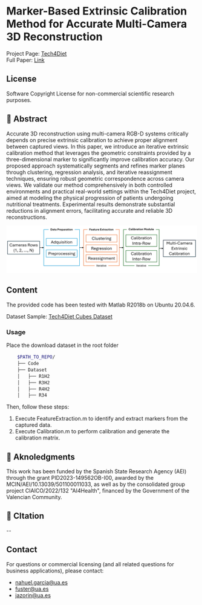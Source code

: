 # Marker-Based Extrinsic Calibration Method for Accurate Multi-Camera 3D Reconstruction

Project Page: [Tech4Diet](https://tech4d.ua.es/) \
Full Paper: [Link](https://arxiv.org/abs/2505.02539)

## License 

Software Copyright License for non-commercial scientific research purposes.

## 🎯 Abstract

Accurate 3D reconstruction using multi-camera RGB-D systems critically depends on precise extrinsic calibration to achieve proper alignment between captured views. In this paper, we introduce an iterative extrinsic calibration method that leverages the geometric constraints provided by a three-dimensional marker to significantly improve calibration accuracy. Our proposed approach systematically segments and refines marker planes through clustering, regression analysis, and iterative reassignment techniques, ensuring robust geometric correspondence across camera views. We validate our method comprehensively in both controlled environments and practical real-world settings within the Tech4Diet project, aimed at modeling the physical progression of patients undergoing nutritional treatments. Experimental results demonstrate substantial reductions in alignment errors, facilitating accurate and reliable 3D reconstructions.

<p align="center">
  <img src="./Figures/Pipeline.png" />
</p>

## Content
The provided code has been tested with Matlab R2018b on Ubuntu 20.04.6.

Dataset Sample: [Tech4Diet Cubes Dataset](https://1024terabox.com/s/181hQTt6sw1xjKRGTbi3uMQ)

### Usage

Place the download dataset in the root folder
```bash
    $PATH_TO_REPO/
    ├── Code
    ├── Dataset
    │   ├── R1H2
    │   ├── R3H2
    │   ├── R4H2
    │   ├── R34
```
Then, follow these steps:

1. Execute FeatureExtraction.m to identify and extract markers from the captured data.
2. Execute Calibration.m to perform calibration and generate the calibration matrix.

## 🤝 Aknoledgments

This work has been funded by the Spanish State Research Agency (AEI) through the grant PID2023-149562OB-I00, awarded by the MCIN/AEI/10.13039/501100011033, as well as by the consolidated group project CIAICO/2022/132 "AI4Health", financed by the Government of the Valencian Community.

## 🔗 CItation

--

## Contact

For questions or commercial licensing (and all related questions for business applications), please contact:
- [nahuel.garcia@ua.es](mailto:nahuel.garcia@ua.es)
- [fuster@ua.es](mailto:fuster@ua.es)
- [jazorin@ua.es](mailto:jazorin@ua.es)

